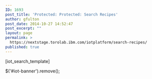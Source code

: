 ```yaml
---
ID: 1693
post_title: 'Protected: Protected: Search Recipes'
author: gfulton
post_date: 2014-10-27 14:52:47
post_excerpt: ""
layout: page
permalink: >
  https://nextstage.torolab.ibm.com/iotplatform/search-recipes/
published: true
---
```

[iot_search_template]

$('#iot-banner').remove();
